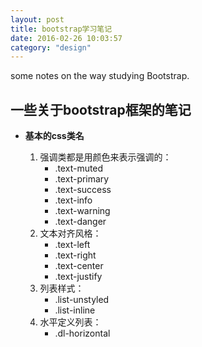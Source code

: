 ```yaml
---
layout: post
title: bootstrap学习笔记
date: 2016-02-26 10:03:57
category: "design"
---
```


some notes on the way studying Bootstrap.

一些关于bootstrap框架的笔记
---------------------------
- **基本的css类名**

	1. 强调类都是用颜色来表示强调的：
		- .text-muted
		- .text-primary
		- .text-success
		- .text-info
		- .text-warning
		- .text-danger
	2. 文本对齐风格：
		- .text-left
		- .text-right
		- .text-center
		- .text-justify
	3. 列表样式：
		- .list-unstyled
		- .list-inline
	4. 水平定义列表：
		- .dl-horizontal
